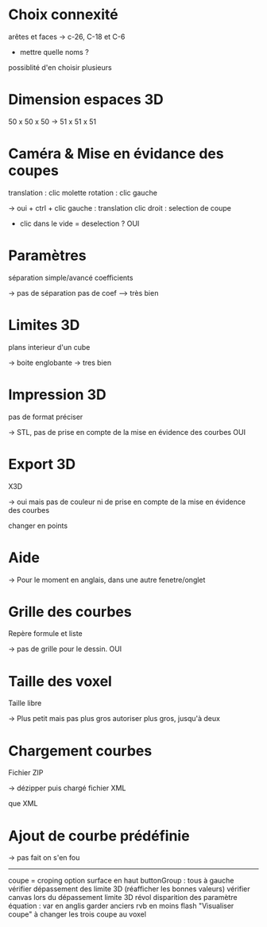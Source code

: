 Choix connexité
===============

arêtes et faces
-> c-26, C-18 et C-6

* mettre quelle noms ?

possiblité d'en choisir plusieurs

Dimension espaces 3D
====================

50 x 50 x 50
-> 51 x 51 x 51



Caméra & Mise en évidance des coupes
====================================

translation : clic molette
rotation : clic gauche

-> oui + 
	ctrl + clic gauche : translation
	clic droit : selection de coupe

* clic dans le vide = deselection ? OUI



Paramètres
==========

séparation simple/avancé
coefficients

-> pas de séparation
   pas de coef --> très bien



Limites 3D
==========

plans interieur d'un cube

-> boite englobante -> tres bien 



Impression 3D
=============

pas de format préciser

-> STL, pas de prise en compte de la mise en évidence des courbes OUI



Export 3D
=========

X3D

-> oui mais pas de couleur ni de prise en compte de la mise en évidence des 
   courbes

changer en points



Aide 
====

-> Pour le moment en anglais, 
   dans une autre fenetre/onglet



Grille des courbes
==================

Repère formule et liste

-> pas de grille pour le dessin.
OUI


Taille des voxel
================

Taille libre

-> Plus petit mais pas plus gros
autoriser plus gros, jusqu'à deux



Chargement courbes
==================

Fichier ZIP

-> dézipper puis chargé fichier XML

que XML


Ajout de courbe prédéfinie
==========================


-> pas fait
on s'en fou




-------------------------------------
coupe = croping
option surface en haut
buttonGroup : tous à gauche
vérifier dépassement des limite 3D (réafficher les bonnes valeurs)
vérifier canvas lors du dépassement limite 3D
révol disparition des paramètre
équation : var en anglis
garder anciers rvb en moins flash
"Visualiser coupe" à changer
les trois coupe au voxel

